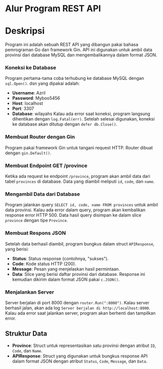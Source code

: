 # Alur Program REST API

# Deskripsi 

Program ini adalah sebuah REST API yang dibangun pakai bahasa pemrograman Go dan framework Gin. API ini digunakan untuk ambil data provinsi dari database MySQL dan mengembalikannya dalam format JSON.

### Koneksi ke Database
Program pertama-tama coba terhubung ke database MySQL dengan `sql.Open()`.
dsn yang dipakai adalah:
- **Username**: Azril
- **Password**: Myboo5456
- **Host**: localhost
- **Port**: 3307
- **Database**: wilayahs
Kalau ada error saat koneksi, program langsung dihentikan dengan `log.Fatal(err)`.
Setelah selesai digunakan, koneksi ke database akan ditutup dengan `defer db.Close()`.

### Membuat Router dengan Gin
Program pakai framework Gin untuk tangani request HTTP. Router dibuat dengan `gin.Default()`.

### Membuat Endpoint GET /province
Ketika ada request ke endpoint `/province`, program akan ambil data dari tabel `provinces` di database. Data yang diambil meliputi `id`, `code`, dan `name`.

### Mengambil Data dari Database
Program jalankan query `SELECT id, code, name FROM provinces` untuk ambil data provinsi. Kalau ada error dalam query, program akan kembalikan response error HTTP 500. Data hasil query disimpan ke dalam slice `province` dengan tipe `Province`.

### Membuat Respons JSON
Setelah data berhasil diambil, program bungkus dalam struct `APIResponse`, yang berisi:
- **Status**: Status response (contohnya, "sukses").
- **Code**: Kode status HTTP (200).
- **Message**: Pesan yang menjelaskan hasil permintaan.
- **Data**: Slice yang berisi daftar provinsi dari database.
Response ini kemudian dikirim dalam format JSON pakai `c.JSON()`.

### Menjalankan Server
Server berjalan di port 8000 dengan `router.Run(":8000")`. Kalau server berhasil jalan, akan ada log `Server berjalan di http://localhost:8000`. Kalau ada error saat jalankan server, program akan berhenti dan tampilkan error.

## Struktur Data
- **Province**: Struct untuk representasikan satu provinsi dengan atribut `ID`, `Code`, dan `Name`.
- **APIResponse**: Struct yang digunakan untuk bungkus response API dalam format JSON dengan atribut `Status`, `Code`, `Message`, dan `Data`.
